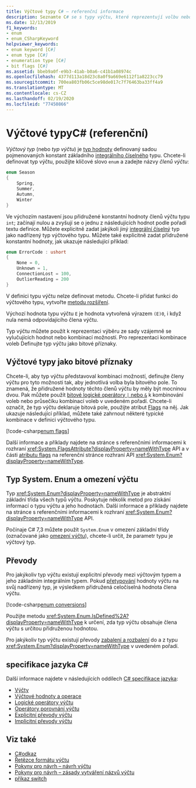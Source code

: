 ```yaml
---
title: Výčtové typy C# – referenční informace
description: Seznamte C# se s typy výčtu, které reprezentují volbu nebo kombinaci voleb.
ms.date: 12/13/2019
f1_keywords:
- enum
- enum_CSharpKeyword
helpviewer_keywords:
- enum keyword [C#]
- enum type [C#]
- enumeration type [C#]
- bit flags [C#]
ms.assetid: bbeb9a0f-e9b3-41ab-b0a6-c41b1a08974c
ms.openlocfilehash: 4377d113a18d23c8a0f9a669e6112f1a8223cc79
ms.sourcegitcommit: 700ea803fb06c5ce98de017c7f76463ba33ff4a9
ms.translationtype: MT
ms.contentlocale: cs-CZ
ms.lasthandoff: 02/19/2020
ms.locfileid: "77450866"
---
```

# <a name="enumeration-types-c-reference"></a>Výčtové typyC# (referenční)

*Výčtový typ* (nebo *typ výčtu*) je [typ hodnoty](value-types.md) definovaný sadou pojmenovaných konstant základního [integrálního číselného](integral-numeric-types.md) typu. Chcete-li definovat typ výčtu, použijte klíčové slovo `enum` a zadejte názvy *členů výčtu*:

```csharp
enum Season
{
    Spring,
    Summer,
    Autumn,
    Winter
}
```

Ve výchozím nastavení jsou přidružené konstantní hodnoty členů výčtu typu `int`; začínají nulou a zvyšují se o jednu z následujících hodnot podle pořadí textu definice. Můžete explicitně zadat jakýkoli jiný [integrální číselný](integral-numeric-types.md) typ jako nadřízený typ výčtového typu. Můžete také explicitně zadat přidružené konstantní hodnoty, jak ukazuje následující příklad:

```csharp
enum ErrorCode : ushort
{
    None = 0,
    Unknown = 1,
    ConnectionLost = 100,
    OutlierReading = 200
}
```

V definici typu výčtu nelze definovat metodu. Chcete-li přidat funkci do výčtového typu, vytvořte [metodu rozšíření](../../programming-guide/classes-and-structs/extension-methods.md).

Výchozí hodnota typu výčtu `E` je hodnota vytvořená výrazem `(E)0`, i když nula nemá odpovídajícího člena výčtu.

Typ výčtu můžete použít k reprezentaci výběru ze sady vzájemně se vylučujících hodnot nebo kombinací možností. Pro reprezentaci kombinace voleb Definujte typ výčtu jako bitové příznaky.

## <a name="enumeration-types-as-bit-flags"></a>Výčtové typy jako bitové příznaky

Chcete-li, aby typ výčtu představoval kombinaci možností, definujte členy výčtu pro tyto možnosti tak, aby jednotlivá volba byla bitového pole. To znamená, že přidružené hodnoty těchto členů výčtu by měly být mocninou dvou. Pak můžete použít [bitové logické operátory `|` nebo `&`](../operators/bitwise-and-shift-operators.md#enumeration-logical-operators) k kombinování voleb nebo průsečíku kombinací voleb v uvedeném pořadí. Chcete-li označit, že typ výčtu deklaruje bitová pole, použijte atribut [Flags](xref:System.FlagsAttribute) na něj. Jak ukazuje následující příklad, můžete také zahrnout některé typické kombinace v definici výčtového typu.

[!code-csharp[enum flags](~/samples/csharp/language-reference/builtin-types/EnumType.cs#Flags)]

Další informace a příklady najdete na stránce s referenčními informacemi k rozhraní <xref:System.FlagsAttribute?displayProperty=nameWithType> API a v části [atributu flags](/dotnet/api/system.enum#non-exclusive-members-and-the-flags-attribute) na referenční stránce rozhraní API <xref:System.Enum?displayProperty=nameWithType>.

## <a name="the-systemenum-type-and-enum-constraint"></a>Typ System. Enum a omezení výčtu

Typ <xref:System.Enum?displayProperty=nameWithType> je abstraktní základní třída všech typů výčtu. Poskytuje několik metod pro získání informací o typu výčtu a jeho hodnotách. Další informace a příklady najdete na stránce s referenčními informacemi k rozhraní <xref:System.Enum?displayProperty=nameWithType> API.

Počínaje C# 7,3 můžete použít `System.Enum` v omezení základní třídy (označované jako [omezení výčtu](../../programming-guide/generics/constraints-on-type-parameters.md#enum-constraints)), chcete-li určit, že parametr typu je výčtový typ.

## <a name="conversions"></a>Převody

Pro jakýkoliv typ výčtu existují explicitní převody mezi výčtovým typem a jeho základním integrálním typem. Pokud [přetypování](../operators/type-testing-and-cast.md#cast-operator-) hodnoty výčtu na svůj nadřízený typ, je výsledkem přidružená celočíselná hodnota člena výčtu.

[!code-csharp[enum conversions](~/samples/csharp/language-reference/builtin-types/EnumType.cs#Conversions)]

Použijte metodu <xref:System.Enum.IsDefined%2A?displayProperty=nameWithType> k určení, zda typ výčtu obsahuje člena výčtu s určitou přidruženou hodnotou.

Pro jakýkoliv typ výčtu existují převody [zabalení a rozbalení](../../programming-guide/types/boxing-and-unboxing.md) do a z typu <xref:System.Enum?displayProperty=nameWithType> v uvedeném pořadí.

## <a name="c-language-specification"></a>specifikace jazyka C#

Další informace najdete v následujících oddílech [ C# specifikace jazyka](~/_csharplang/spec/introduction.md):

- [Výčty](~/_csharplang/spec/enums.md)
- [Výčtové hodnoty a operace](~/_csharplang/spec/enums.md#enum-values-and-operations)
- [Logické operátory výčtu](~/_csharplang/spec/expressions.md#enumeration-logical-operators)
- [Operátory porovnání výčtu](~/_csharplang/spec/expressions.md#enumeration-comparison-operators)
- [Explicitní převody výčtu](~/_csharplang/spec/conversions.md#explicit-enumeration-conversions)
- [Implicitní převody výčtu](~/_csharplang/spec/conversions.md#implicit-enumeration-conversions)

## <a name="see-also"></a>Viz také

- [C#odkaz](../index.md)
- [Řetězce formátu výčtu](../../../standard/base-types/enumeration-format-strings.md)
- [Pokyny pro návrh – návrh výčtu](../../../standard/design-guidelines/enum.md)
- [Pokyny pro návrh – zásady vytváření názvů výčtu](../../../standard/design-guidelines/names-of-classes-structs-and-interfaces.md#naming-enumerations)
- [příkaz switch](../keywords/switch.md)
